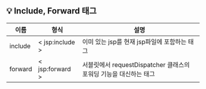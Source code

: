 ## :bulb: Include, Forward 태그

| 이름    | 형식            | 설명                                                         |
| ------- | --------------- | ------------------------------------------------------------ |
| include | < jsp:include > | 이미 있는 jsp를 현재 jsp파일에 포함하는 태그                 |
| forward | < jsp:forward > | 서블릿에서 requestDispatcher 클래스의 포워딩 기능을 대신하는 태그 |

